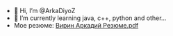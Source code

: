 - 👋 Hi, I’m @ArkaDiyoZ
- 🌱 I’m currently learning java, с++, python and other...
- Мое резюме: [Вирин Аркадий Резюме.pdf](https://github.com/ArkaDiyoZ/ArkaDiyoZ/files/9252948/default.pdf)


<!---
ArkaDiyoZ/ArkaDiyoZ is a ✨ special ✨ repository because its `README.md` (this file) appears on your GitHub profile.
You can click the Preview link to take a look at your changes.
--->

